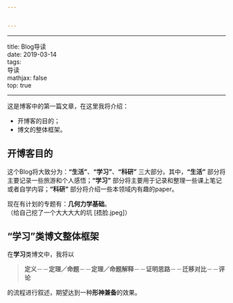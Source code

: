 ```yaml
---


---
```


<hr>
<p>title: Blog导读<br>
date: 2019-03-14<br>
tags:<br>
导读<br>
mathjax: false<br>
top: true</p>
<hr>
<p><img src="Blog%E5%AF%BC%E8%AF%BB/Cover.jpeg" alt=""><br>
这是博客中的第一篇文章，在这里我将介绍：</p>
<ul>
<li>开博客的目的；</li>
<li>博文的整体框架。</li>
</ul>
<!-- more -->
<h2 id="开博客目的">开博客目的</h2>
<p>这个Blog将大致分为：<strong>“生活”</strong>、<strong>“学习”</strong>、<strong>“科研”</strong> 三大部分。其中，<strong>“生活”</strong> 部分将主要记录一些旅游和个人感悟；<strong>“学习”</strong> 部分将主要用于记录和整理一些课上笔记或者自学内容；<strong>“科研”</strong> 部分将介绍一些本领域内有趣的paper。</p>
<p>现在有计划的专题有：<strong>几何力学基础</strong>。<br>
（给自己挖了一个大大大大的坑 [捂脸.jpeg]）</p>
<h2 id="“学习”类博文整体框架">“学习”类博文整体框架</h2>
<p>在<strong>学习</strong>类博文中，我将以</p>
<blockquote>
<p><strong>定义</strong>－－<strong>定理／命题</strong>－－<strong>定理／命题解释</strong>－－<strong>证明思路</strong>－－<strong>迁移对比</strong>－－<strong>评论</strong></p>
</blockquote>
<p>的流程进行叙述，期望达到一种<strong>形神兼备</strong>的效果。</p>

